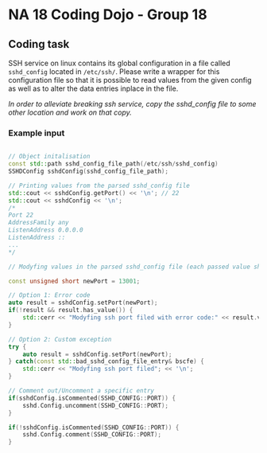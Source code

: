 # NA 18 Coding Dojo - Group 18

## Coding task

SSH service on linux contains its global configuration in a file called `sshd_config`  located in `/etc/ssh/`. Please write a wrapper for this configuration file so that it is possible to read values from the given config as well as to alter the data entries inplace in the file.

*In order to alleviate breaking ssh service, copy the sshd_config file to some other location and work on that copy.*

### Example input

```c++

// Object initalisation
const std::path sshd_config_file_path(/etc/ssh/sshd_config)
SSHDConfig sshdConfig(sshd_config_file_path);

// Printing values from the parsed sshd_config file
std::cout << sshdConfig.getPort() << '\n'; // 22
std::cout << sshdConfig << '\n';
/*
Port 22
AddressFamily any
ListenAddress 0.0.0.0
ListenAddress ::
...
*/

// Modyfing values in the parsed sshd_config file (each passed value should be validaded depending what values certain entry can hold)

const unsigned short newPort = 13001;

// Option 1: Error code
auto result = sshdConfig.setPort(newPort);
if(!result && result.has_value()) {
    std::cerr << "Modyfing ssh port filed with error code:" << result.value(); << '\n';
}

// Option 2: Custom exception
try {
    auto result = sshdConfig.setPort(newPort);
} catch(const std::bad_sshd_config_file_entry& bscfe) {
    std::cerr << "Modyfing ssh port filed"; << '\n';
}

// Comment out/Uncomment a specific entry
if(sshdConfig.isCommented(SSHD_CONFIG::PORT)) {
    sshd.Config.uncomment(SSHD_CONFIG::PORT);
}

if(!sshdConfig.isCommented(SSHD_CONFIG::PORT)) {
    sshd.Config.comment(SSHD_CONFIG::PORT);
}
```
